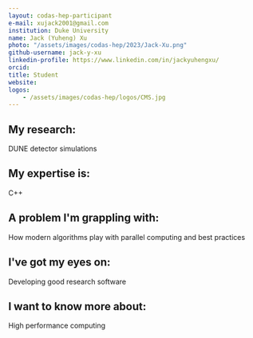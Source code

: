 ```yaml
---
layout: codas-hep-participant
e-mail: xujack2001@gmail.com
institution: Duke University
name: Jack (Yuheng) Xu
photo: "/assets/images/codas-hep/2023/Jack-Xu.png"
github-username: jack-y-xu
linkedin-profile: https://www.linkedin.com/in/jackyuhengxu/
orcid:
title: Student
website:
logos:
    - /assets/images/codas-hep/logos/CMS.jpg
---
```

## My research:
DUNE detector simulations

## My expertise is:
C++

## A problem I'm grappling with:
How modern algorithms play with parallel computing and best practices

## I've got my eyes on:
Developing good research software

## I want to know more about:
High performance computing
